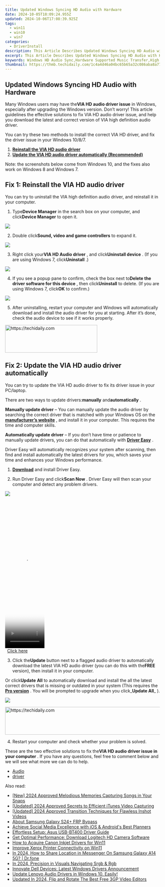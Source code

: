```yaml
---
title: Updated Windows Syncing HD Audio with Hardware
date: 2024-10-05T18:09:24.955Z
updated: 2024-10-06T17:08:39.925Z
tags:
  - win11
  - win10
  - win7
categories:
  - DriverInstall
description: This Article Describes Updated Windows Syncing HD Audio with Hardware
excerpt: This Article Describes Updated Windows Syncing HD Audio with Hardware
keywords: Windows HD Audio Sync,Hardware Supported Music Transfer,High Definition Audio Sync,Windows Music Synchronizer,Audio Device Compatibility Update,HD Audio Sync Technology,Windows Music Transfer Feature
thumbnail: https://thmb.techidaily.com/1c4a4d46a04bc65b65a32c086aba8a7780a0882996e03bd33c00c34f29d107d4.jpg
---
```


## Updated Windows Syncing HD Audio with Hardware

 Many Windows users may have the**VIA HD audio driver issue** in Windows, especially after upgrading the Windows version. Don’t worry! This article guidelines the effective solutions to fix VIA HD audio driver issue, and help you download the latest and correct version of VIA high definition audio driver.

 You can try these two methods to install the correct VIA HD driver, and fix the driver issue in your Windows 10/8/7.

1. [**Reinstall the VIA HD audio driver**](#Method1)
2. [**Update the VIA HD audio driver automatically (Recommended)**](#Method2)

 Note: the screenshots below come from Windows 10, and the fixes also work on Windows 8 and Windows 7.

##  Fix 1: Reinstall the VIA HD audio driver

 You can try to uninstall the VIA high definition audio driver, and reinstall it in your computer.

 1) Type**Device Manager** in the search box on your computer, and click**Device Manager** to open it.

![](https://images.drivereasy.com/wp-content/uploads/2018/03/img_5a97a56c24763.png)

 2) Double click**Sound, video and game controllers** to expand it.

![](https://images.drivereasy.com/wp-content/uploads/2018/03/img_5a97a5a189883.png)

 3) Right click your**VIA HD Audio driver** , and click**Uninstall device** . (If you are using Windows 7, click**Uninstall** .)

![](https://images.drivereasy.com/wp-content/uploads/2018/03/img_5a97a858e6ea2.png)

 4) If you see a popup pane to confirm, check the box next to**Delete the driver software for this device** , then click**Uninstall** to delete. (If you are using Windows 7, click**OK** to confirm.)

![](https://images.drivereasy.com/wp-content/uploads/2018/02/img_5a962ef431c66.png)

 5) After uninstalling, restart your computer and Windows will automatically download and install the audio driver for you at starting. After it’s done, check the audio device to see if it works properly.

<!-- affiliate ads begin -->
<a href="https://aidotcom.pxf.io/c/5597632/2129042/19576" target="_top" id="2129042">
  <img src="//a.impactradius-go.com/display-ad/19576-2129042" border="0" alt="https://techidaily.com" width="300" height="90"/>
</a>
<img height="0" width="0" src="https://aidotcom.pxf.io/i/5597632/2129042/19576" style="position:absolute;visibility:hidden;" border="0" />
<!-- affiliate ads end -->

##  Fix 2: Update the VIA HD audio driver automatically

 You can try to update the VIA HD audio driver to fix its driver issue in your PC/laptop.

 There are two ways to update drivers:**manually** and**automatically** .

**Manually update driver** – You can manually update the audio driver by searching the correct driver that is matched with your Windows OS on the **[manufacturer’s website](https://www.viatech.com/en/support/drivers/)**  , and install it in your computer. This requires the time and computer skills.

**Automatically update driver** – If you don’t have time or patience to manually update drivers, you can do that automatically with **[Driver Easy](https://tools.techidaily.com/drivereasy/download/)**  .

 Driver Easy will automatically recognizes your system after scanning, then find and install automatically the latest drivers for you, which saves your time and enhances your Windows performance.

 1) **[Download](https://tools.techidaily.com/drivereasy/download/)**  and install Driver Easy.

 2) Run Driver Easy and click**Scan Now** . Driver Easy will then scan your computer and detect any problem drivers.

![](https://images.drivereasy.com/wp-content/uploads/2017/12/img_5a2dec2431048.png)

<!-- affiliate ads begin -->
<span id="1975658">
					<video width="128" height="480" style="cursor:pointer"
           poster="//a.impactradius-go.com/display-clicktoplayimage/1975658.png"
           onclick="if(!this.playClicked){this.play();this.setAttribute('controls',true);this.playClicked=true;}">
	   <source src="//a.impactradius-go.com/display-ad/22993-1975658">
	   <img src="//a.impactradius-go.com/display-clicktoplayimage/1975658.png" style="border: none; height: 100%; width: 100%; object-fit: contain">
	</video>
	<div style="width:80px;text-align:center"><a href="javascript:window.open(decodeURIComponent('https%3A%2F%2Fhomestyler.sjv.io%2Fc%2F5597632%2F1975658%2F22993'), '_blank');void(0);">Click here</a></div>
</span>
<img height="0" width="0" src="https://imp.pxf.io/i/5597632/1975658/22993" style="position:absolute;visibility:hidden;" border="0" />
<!-- affiliate ads end -->

 3) Click the**Update** button next to a flagged audio driver to automatically download the latest VIA HD audio driver (you can do this with the**FREE** version), then install it in your computer.

 Or click**Update** **All** to automatically download and install the all the latest correct drivers that is missing or outdated in your system (This requires the **[Pro version](https://tools.techidaily.com/drivereasy/download/)**  . You will be prompted to upgrade when you click_**Update All**_ ).

![](https://images.drivereasy.com/wp-content/uploads/2018/03/img_5a97a961c7174.jpg)

<!-- affiliate ads begin -->
<a href="https://aligracehair.sjv.io/c/5597632/1997680/19272" target="_top" id="1997680">
  <img src="//a.impactradius-go.com/display-ad/19272-1997680" border="0" alt="https://techidaily.com" width="728" height="90"/>
</a>
<img height="0" width="0" src="https://aligracehair.sjv.io/i/5597632/1997680/19272" style="position:absolute;visibility:hidden;" border="0" />
<!-- affiliate ads end -->

4) Restart your computer and check whether your problem is solved.

  These are the two effective solutions to fix the**VIA HD audio driver issue in your computer** . If you have any questions, feel free to comment below and we will see what more we can do to help.

* [Audio](https://store.drivereasy.com/order/cart.php?PRODS=4731822&QTY=1&AFFILIATE=108875)
* [driver](https://tools.techidaily.com/drivereasy/download/)

<ins class="adsbygoogle"
     style="display:block"
     data-ad-format="autorelaxed"
     data-ad-client="ca-pub-7571918770474297"
     data-ad-slot="1223367746"></ins>

<ins class="adsbygoogle"
     style="display:block"
     data-ad-client="ca-pub-7571918770474297"
     data-ad-slot="8358498916"
     data-ad-format="auto"
     data-full-width-responsive="true"></ins>

<span class="atpl-alsoreadstyle">Also read:</span>
<div><ul>
<li><a href="https://snapchat-videos.techidaily.com/new-2024-approved-melodious-memories-capturing-songs-in-your-snaps/"><u>[New] 2024 Approved Melodious Memories Capturing Songs in Your Snaps</u></a></li>
<li><a href="https://screen-activity-recording.techidaily.com/updated-2024-approved-secrets-to-efficient-itunes-video-capturing/"><u>[Updated] 2024 Approved Secrets to Efficient iTunes Video Capturing</u></a></li>
<li><a href="https://article-helps.techidaily.com/updated-2024-approved-transition-techniques-for-flawless-inshot-videos/"><u>[Updated] 2024 Approved Transition Techniques for Flawless Inshot Videos</u></a></li>
<li><a href="https://android-frp.techidaily.com/about-samsung-galaxy-s24plus-frp-bypass-by-drfone-android/"><u>About Samsung Galaxy S24+ FRP Bypass</u></a></li>
<li><a href="https://instagram-clips.techidaily.com/achieve-social-media-excellence-with-ios-and-androids-best-planners/"><u>Achieve Social Media Excellence with iOS & Android's Best Planners</u></a></li>
<li><a href="https://driver-install.techidaily.com/effortless-setup-asus-usb-bt400-driver-guide/"><u>Effortless Setup: Asus USB-BT400 Driver Guide</u></a></li>
<li><a href="https://driver-install.techidaily.com/get-optimal-performance-download-logitech-hd-camera-software/"><u>Get Optimal Performance: Download Logitech HD Camera Software</u></a></li>
<li><a href="https://driver-install.techidaily.com/how-to-acquire-canon-inkjet-drivers-for-win11/"><u>How to Acquire Canon Inkjet Drivers for Win11</u></a></li>
<li><a href="https://driver-install.techidaily.com/improve-xerox-printer-connectivity-on-win11/"><u>Improve Xerox Printer Connectivity on Win11</u></a></li>
<li><a href="https://review-topics.techidaily.com/in-2024-how-to-share-location-in-messenger-on-samsung-galaxy-a14-5g-drfone-by-drfone-virtual-android/"><u>In 2024, How to Share Location in Messenger On Samsung Galaxy A14 5G? | Dr.fone</u></a></li>
<li><a href="https://extra-approaches.techidaily.com/in-2024-precision-in-visuals-navigating-srgb-and-rgb/"><u>In 2024, Precision in Visuals Navigating Srgb & Rgb</u></a></li>
<li><a href="https://driver-install.techidaily.com/innovate-dell-devices-latest-windows-drivers-announcement/"><u>Innovate Dell Devices: Latest Windows Drivers Announcement</u></a></li>
<li><a href="https://driver-install.techidaily.com/1720063375396-update-lenovo-audio-drivers-in-windows-10-easily/"><u>Update Lenovo Audio Drivers in Windows 10. Easily!</u></a></li>
<li><a href="https://ai-video-tools.techidaily.com/updated-in-2024-flip-and-rotate-the-best-free-3gp-video-editors/"><u>Updated In 2024, Flip and Rotate The Best Free 3GP Video Editors</u></a></li>
</ul></div>

